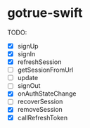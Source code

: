 # gotrue-swift

TODO:

- [x] signUp
- [x] signIn
- [x] refreshSession
- [ ] getSessionFromUrl
- [ ] update
- [ ] signOut
- [x] onAuthStateChange
- [ ] recoverSession
- [x] removeSession
- [x] callRefreshToken
